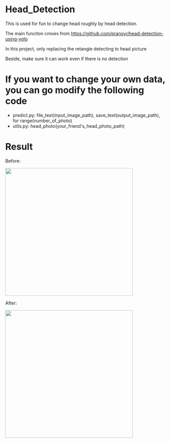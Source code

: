 # Head_Detection

This is used for fun to change head roughly by head detection.

The main funciton cmoes from https://github.com/pranoyr/head-detection-using-yolo

In this project, only replacing the retangle detecting to head picture

Beside, make sure it can work even if there is no deteciton


# If you want to change your own data, you can go modify the following code

 - predict.py: file_text(input_image_path), save_text(output_image_path), for range(number_of_photo)
 - utils.py: head_photo(your_friend's_head_photo_path)

# Result

Before:

<img src="https://github.com/luckyuho/head_detection/blob/master/test_movie.gif" height="400">

After:

<img src="https://github.com/luckyuho/head_detection/blob/master/output_movie.gif" height="400">

